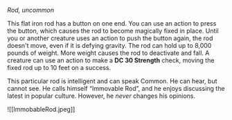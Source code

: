 *Rod, uncommon*

This flat iron rod has a button on one end. You can use an action to press the button, which causes the rod to become magically fixed in place. Until you or another creature uses an action to push the button again, the rod doesn't move, even if it is defying gravity. The rod can hold up to 8,000 pounds of weight. More weight causes the rod to deactivate and fall. A creature can use an action to make a **DC 30 Strength** check, moving the fixed rod up to 10 feet on a success.

This particular rod is intelligent and can speak Common. He can hear, but cannot see. He calls himself “Immovable Rod”, and he enjoys discussing the latest in popular culture. However, he *never* changes his opinions.

![[ImmobableRod.jpeg]]